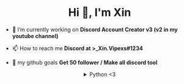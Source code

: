 <h1 align="center">Hi 👋, I'm Xin</h1>

- 🔭 I’m currently working on **Discord Account Creator v3 (v2 in my youtube channel)**

- 📫 How to reach me **Discord at >_Xin.Vipexs#1234**

- 💈 my github goals **Get 50 follower / Make all discord tool**

<details style='text-align: center;' align='center'>
<summary> Python <3 </summary>
<a href="https://www.python.org" target="_blank"> <img src="https://devicons.github.io/devicon/devicon.git/icons/python/python-original.svg" alt="python" width="40" height="40"/>

<p>&nbsp;<img align="center" src="https://github-readme-stats.vercel.app/api?username=XinGodDev&show_icons=true" alt="XinGodDev" /></p>

updated
